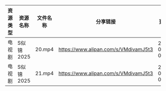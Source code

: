 | 资源类型 | 资源名称    | 文件名称   | 分享链接                                 | 更新时间                |
| ---- | ------- | ------ | ------------------------------------ | ------------------- |
| 电视剧  | S似锦2025 | 20.mp4 | https://www.alipan.com/s/VMdivamJ5t3 | 2025-03-10 00:07:01 |
| 电视剧  | S似锦2025 | 21.mp4 | https://www.alipan.com/s/VMdivamJ5t3 | 2025-03-10 00:07:01 |
